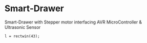 # Smart-Drawer
Smart-Drawer with Stepper motor interfacing AVR MicroController &amp; Ultrasonic Sensor

```
l = rectwin(43);
```
